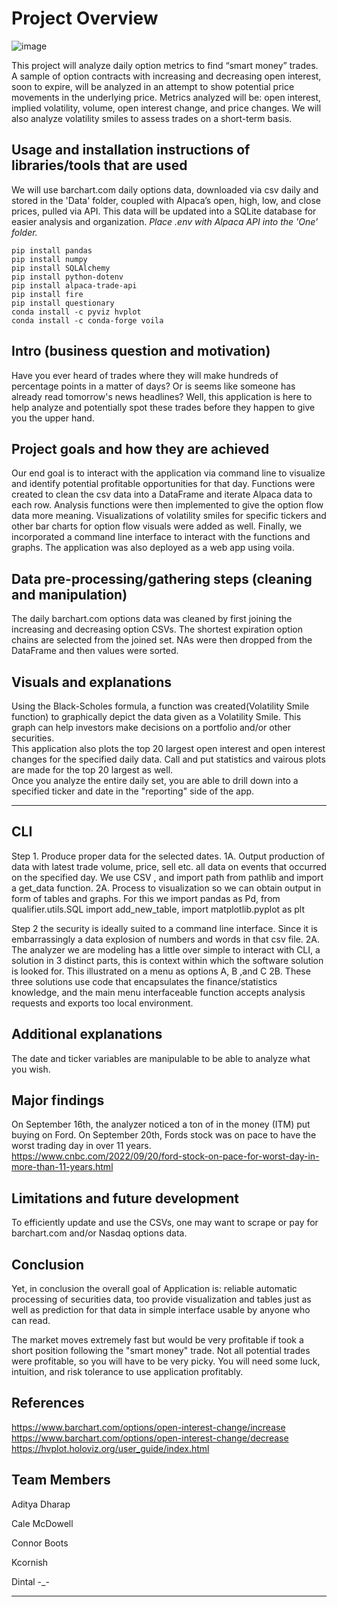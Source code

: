 # Project Overview
  ![image](https://user-images.githubusercontent.com/95327040/192081656-5bd764cb-0a8c-48be-9455-5d77f3a99588.png)


This project will analyze daily option metrics to find “smart money” trades. A sample of option contracts with increasing and decreasing open interest, soon to expire, will be analyzed in an attempt to show potential price movements in the underlying price. Metrics analyzed will be: open interest, implied volatility, volume, open interest change, and price changes. We will also analyze volatility smiles to assess trades on a short-term basis.


## Usage and installation instructions of libraries/tools that are used

We will use barchart.com daily options data, downloaded via csv daily and stored in the 'Data' folder, coupled with Alpaca’s open, high, low, and close prices, pulled via API. This data will be updated into a SQLite database for easier analysis and organization. *Place .env with Alpaca API into the 'One' folder.*

```
pip install pandas
pip install numpy
pip install SQLAlchemy
pip install python-dotenv
pip install alpaca-trade-api
pip install fire
pip install questionary
conda install -c pyviz hvplot
conda install -c conda-forge voila
```

## Intro (business question and motivation)

Have you ever heard of trades where they will make hundreds of percentage points in a matter of days? Or is seems like someone has already read tomorrow's news headlines? Well, this application is here to help analyze and potentially spot these trades before they happen to give you the upper hand.

## Project goals and how they are achieved

Our end goal is to interact with the application via command line to visualize and identify potential profitable opportunities for that day. Functions were created to clean the csv data into a DataFrame and iterate Alpaca data to each row. Analysis functions were then implemented to give the option flow data more meaning. Visualizations of volatility smiles for specific tickers and other bar charts for option flow visuals were added as well. Finally, we incorporated a command line interface to interact with the functions and graphs. The application was also deployed as a web app using voila.


## Data pre-processing/gathering steps (cleaning and manipulation)

The daily barchart.com options data was cleaned by first joining the increasing and decreasing option CSVs. The shortest expiration option chains are selected from the joined set. NAs were then dropped from the DataFrame and then values were sorted.

## Visuals and explanations

Using the Black-Scholes formula, a function was created(Volatility Smile function) to graphically depict the data given as a Volatility Smile. This graph can help investors make decisions on a portfolio and/or other securities.
<br> This application also plots the top 20 largest open interest and open interest changes for the specified daily data. Call and put statistics and vairous plots are made for the top 20 largest as well. <br> Once you analyze the entire daily set, you are able to drill down into a specified ticker and date in the "reporting" side of the app.

---

## CLI
Step 1. Produce proper data for the selected dates.
       1A. Output production of data with latest trade volume,
    price, sell etc. all data on events that occurred on the
    specified day. We use CSV , and import path from pathlib and
    import a get_data function.
    2A. Process to visualization so we can obtain output in form
of tables and graphs. For this we import pandas as Pd, from
qualifier.utils.SQL import add_new_table, import matplotlib.pyplot as plt

Step 2 the security is ideally suited to a command line interface. Since it is embarrassingly a data explosion of numbers and words in that csv file.
    2A. The analyzer we are modeling has a little over  simple to interact
    with CLI, a solution in 3 distinct parts, this is context within which the
    software solution is looked for. This illustrated on a menu as options A,
    B ,and C
    2B. These three solutions use code that encapsulates the
    finance/statistics knowledge, and the main menu interfaceable function
    accepts analysis requests and exports too local environment.


## Additional explanations

The date and ticker variables are manipulable to be able to analyze what you wish.


## Major findings

On September 16th, the analyzer noticed a ton of in the money (ITM) put buying on Ford. On September 20th, Fords stock was on pace to have the worst trading day in over 11 years. <br> https://www.cnbc.com/2022/09/20/ford-stock-on-pace-for-worst-day-in-more-than-11-years.html

## Limitations and future development

To efficiently update and use the CSVs, one may want to scrape or pay for barchart.com and/or Nasdaq options data.

## Conclusion
 Yet, in conclusion the overall goal of Application is: reliable automatic processing of securities data, too provide visualization and tables just as well as prediction for that data in simple interface usable by anyone who can read.
 

The market moves extremely fast but would be very profitable if took a short position following the "smart money" trade. Not all potential trades were profitable, so you will have to be very picky. You will need some luck, intuition, and risk tolerance to use application profitably.

## References

https://www.barchart.com/options/open-interest-change/increase <br>
https://www.barchart.com/options/open-interest-change/decrease <br>
https://hvplot.holoviz.org/user_guide/index.html


## Team Members
  
Aditya Dharap
 
Cale McDowell
 
Connor Boots
 
Kcornish
 
Dintal -_-

---


